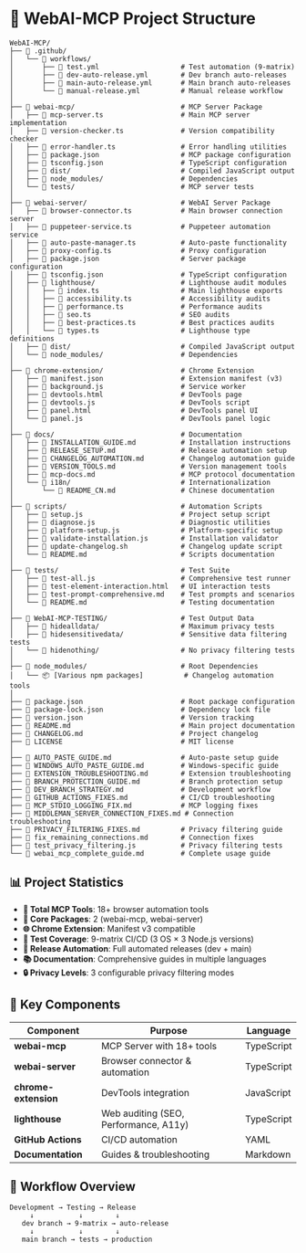 # 📁 WebAI-MCP Project Structure

```
WebAI-MCP/
├── 📁 .github/
│   └── 📁 workflows/
│       ├── 🧪 test.yml                    # Test automation (9-matrix)
│       ├── 🧪 dev-auto-release.yml        # Dev branch auto-releases
│       ├── 🚀 main-auto-release.yml       # Main branch auto-releases
│       └── 🔧 manual-release.yml          # Manual release workflow
│
├── 📁 webai-mcp/                          # MCP Server Package
│   ├── 📄 mcp-server.ts                   # Main MCP server implementation
│   ├── 📄 version-checker.ts              # Version compatibility checker
│   ├── 📄 error-handler.ts                # Error handling utilities
│   ├── 📄 package.json                    # MCP package configuration
│   ├── 📄 tsconfig.json                   # TypeScript configuration
│   ├── 📁 dist/                           # Compiled JavaScript output
│   ├── 📁 node_modules/                   # Dependencies
│   └── 📁 tests/                          # MCP server tests
│
├── 📁 webai-server/                       # WebAI Server Package
│   ├── 📄 browser-connector.ts            # Main browser connection server
│   ├── 📄 puppeteer-service.ts            # Puppeteer automation service
│   ├── 📄 auto-paste-manager.ts           # Auto-paste functionality
│   ├── 📄 proxy-config.ts                 # Proxy configuration
│   ├── 📄 package.json                    # Server package configuration
│   ├── 📄 tsconfig.json                   # TypeScript configuration
│   ├── 📁 lighthouse/                     # Lighthouse audit modules
│   │   ├── 📄 index.ts                    # Main lighthouse exports
│   │   ├── 📄 accessibility.ts            # Accessibility audits
│   │   ├── 📄 performance.ts              # Performance audits
│   │   ├── 📄 seo.ts                      # SEO audits
│   │   ├── 📄 best-practices.ts           # Best practices audits
│   │   └── 📄 types.ts                    # Lighthouse type definitions
│   ├── 📁 dist/                           # Compiled JavaScript output
│   └── 📁 node_modules/                   # Dependencies
│
├── 📁 chrome-extension/                   # Chrome Extension
│   ├── 📄 manifest.json                   # Extension manifest (v3)
│   ├── 📄 background.js                   # Service worker
│   ├── 📄 devtools.html                   # DevTools page
│   ├── 📄 devtools.js                     # DevTools script
│   ├── 📄 panel.html                      # DevTools panel UI
│   └── 📄 panel.js                        # DevTools panel logic
│
├── 📁 docs/                               # Documentation
│   ├── 📄 INSTALLATION_GUIDE.md           # Installation instructions
│   ├── 📄 RELEASE_SETUP.md                # Release automation setup
│   ├── 📄 CHANGELOG_AUTOMATION.md         # Changelog automation guide
│   ├── 📄 VERSION_TOOLS.md                # Version management tools
│   ├── 📄 mcp-docs.md                     # MCP protocol documentation
│   └── 📁 i18n/                           # Internationalization
│       └── 📄 README_CN.md                # Chinese documentation
│
├── 📁 scripts/                            # Automation Scripts
│   ├── 📄 setup.js                        # Project setup script
│   ├── 📄 diagnose.js                     # Diagnostic utilities
│   ├── 📄 platform-setup.js               # Platform-specific setup
│   ├── 📄 validate-installation.js        # Installation validator
│   ├── 📄 update-changelog.sh             # Changelog update script
│   └── 📄 README.md                       # Scripts documentation
│
├── 📁 tests/                              # Test Suite
│   ├── 📄 test-all.js                     # Comprehensive test runner
│   ├── 📄 test-element-interaction.html   # UI interaction tests
│   ├── 📄 test-prompt-comprehensive.md    # Test prompts and scenarios
│   └── 📄 README.md                       # Testing documentation
│
├── 📁 WebAI-MCP-TESTING/                  # Test Output Data
│   ├── 📁 hidealldata/                    # Maximum privacy tests
│   ├── 📁 hidesensitivedata/              # Sensitive data filtering tests
│   └── 📁 hidenothing/                    # No privacy filtering tests
│
├── 📁 node_modules/                       # Root Dependencies
│   └── 📦 [Various npm packages]          # Changelog automation tools
│
├── 📄 package.json                        # Root package configuration
├── 📄 package-lock.json                   # Dependency lock file
├── 📄 version.json                        # Version tracking
├── 📄 README.md                           # Main project documentation
├── 📄 CHANGELOG.md                        # Project changelog
├── 📄 LICENSE                             # MIT license
│
├── 📄 AUTO_PASTE_GUIDE.md                 # Auto-paste setup guide
├── 📄 WINDOWS_AUTO_PASTE_GUIDE.md         # Windows-specific guide
├── 📄 EXTENSION_TROUBLESHOOTING.md        # Extension troubleshooting
├── 📄 BRANCH_PROTECTION_GUIDE.md          # Branch protection setup
├── 📄 DEV_BRANCH_STRATEGY.md              # Development workflow
├── 📄 GITHUB_ACTIONS_FIXES.md             # CI/CD troubleshooting
├── 📄 MCP_STDIO_LOGGING_FIX.md            # MCP logging fixes
├── 📄 MIDDLEMAN_SERVER_CONNECTION_FIXES.md # Connection troubleshooting
├── 📄 PRIVACY_FILTERING_FIXES.md          # Privacy filtering guide
├── 📄 fix_remaining_connections.md        # Connection fixes
├── 📄 test_privacy_filtering.js           # Privacy filtering tests
└── 📄 webai_mcp_complete_guide.md         # Complete usage guide
```

## 📊 **Project Statistics**

- **🎯 Total MCP Tools**: 18+ browser automation tools
- **🔧 Core Packages**: 2 (webai-mcp, webai-server)
- **🌐 Chrome Extension**: Manifest v3 compatible
- **🧪 Test Coverage**: 9-matrix CI/CD (3 OS × 3 Node.js versions)
- **🚀 Release Automation**: Full automated releases (dev + main)
- **📚 Documentation**: Comprehensive guides in multiple languages
- **🔒 Privacy Levels**: 3 configurable privacy filtering modes

## 🎯 **Key Components**

| Component | Purpose | Language |
|-----------|---------|----------|
| **webai-mcp** | MCP Server with 18+ tools | TypeScript |
| **webai-server** | Browser connector & automation | TypeScript |
| **chrome-extension** | DevTools integration | JavaScript |
| **lighthouse** | Web auditing (SEO, Performance, A11y) | TypeScript |
| **GitHub Actions** | CI/CD automation | YAML |
| **Documentation** | Guides & troubleshooting | Markdown |

## 🔄 **Workflow Overview**

```
Development → Testing → Release
     ↓           ↓        ↓
   dev branch → 9-matrix → auto-release
     ↓           ↓        ↓
   main branch → tests → production
```
